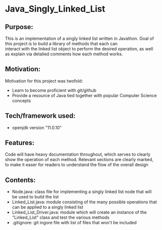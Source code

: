 # Java_Singly_Linked_List

## Purpose:

This is an implementation of a singly linked list written in Javathon. Goal of this project is to build a library of methods that each can  
interact with the linked list object to perform the desired operation, as well as explain via detalied comments how each method works.

## Motivation:

Motivation for this project was twofold: 
  
  * Learn to become proficient with git/github
  * Provide a resource of Java tied together with popular Computer Science concepts

## Tech/framework used:

  * openjdk version "11.0.10"
 
## Features:

  Code will have heavy documentation throughout, which serves to clearly show the operation of each method.
  Relevant sections are clearly marked, to make it easer for readers to understand the flow of the overall design

## Contents:
  
  * Node.java: class file for implementing a singly linked list node that will be used to build the list
  * Linked_List.java: module consisting of the many possible operations that can be applied to a singly linked list
  * Linked_List_Driver.java: module which will create an instance of the "Linked_List" class and test the various methods
  * .gitignore: git ingore file with list of files that won't be included  
 

